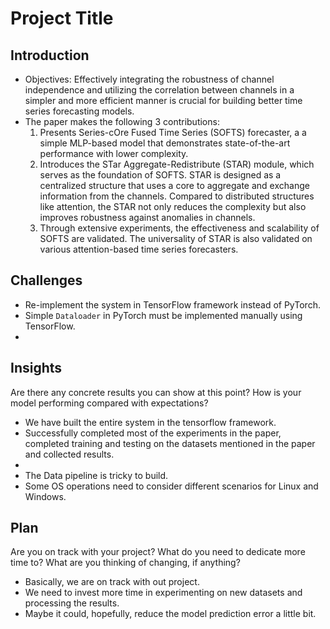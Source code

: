 # Project Title


## Introduction
  - Objectives: Effectively integrating the robustness of channel independence and utilizing the correlation between channels in a simpler and more efficient manner is crucial for building better time series forecasting models.
  - The paper makes the following 3 contributions:
      1.  Presents Series-cOre Fused Time Series (SOFTS) forecaster, a a simple MLP-based model that demonstrates state-of-the-art performance with lower complexity.
      2.  Introduces the  STar Aggregate-Redistribute (STAR) module, which serves as the foundation of SOFTS. STAR is designed as a centralized structure that uses a core to aggregate and exchange information from the channels. Compared to distributed structures like attention, the STAR not only reduces the complexity but also improves robustness against anomalies in channels.
      3.  Through extensive experiments, the effectiveness and scalability of SOFTS are validated. The universality of STAR is also validated on various attention-based time series forecasters.


## Challenges
  - Re-implement the system in TensorFlow framework instead of PyTorch. 
  - Simple ```Dataloader``` in PyTorch must be implemented manually using TensorFlow.
  - 
## Insights
Are there any concrete results you can show at this point?
How is your model performing compared with expectations?
 - We have built the entire system in the tensorflow framework.
 - Successfully completed most of the experiments in the paper, completed training and testing on the datasets mentioned in the paper and collected results.
 - 
 - The Data pipeline is tricky to build.
 - Some OS operations need to consider different scenarios for Linux and Windows.
## Plan
Are you on track with your project?
What do you need to dedicate more time to?
What are you thinking of changing, if anything?
 - Basically, we are on track with out project.
 - We need to invest more time in experimenting on new datasets and processing the results.
 - Maybe it could, hopefully, reduce the model prediction error a little bit.

